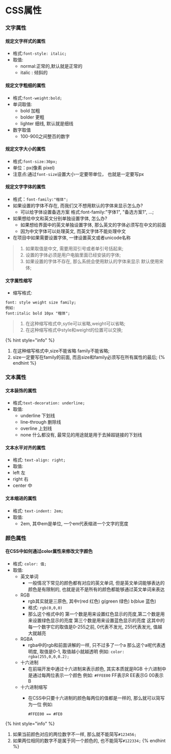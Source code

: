 # CSS属性

### 文字属性

#### 规定文字样式的属性

* 格式:`font-style: italic;`
* 取值: 
  * normal:正常的,默认就是正常的
  * italic : 倾斜的

#### 规定文字粗细的属性

* 格式:`font-weight:bold;`
* 单词取值:
  * bold 加粗
  * bolder 更粗
  * lighter 细线, 默认就是细线
* 数字取值
  * 100-900之间整百的数字

#### 规定文字大小的属性

* 格式:`font-size:30px;`
* 单位：px\(像素 pixel\)
* 注意点:通过`font-size`设置大小一定要带单位， 也就是一定要写px

#### 规定文字字体的属性

* 格式：`font-family:"楷体";`
* 如果设置的字体不存在, 而我们又不想用默认的字体来显示怎么办? 
  * 可以给字体设置备选方案 格式:font-family:"字体1", "备选方案1", ...;
* 如果想给中文和英文分别单独设置字体, 怎么办?
  * 如果想给界面中的英文单独设置字体, 那么英文的字体必须写在中文的前面
  * 因为中文字体可以处理英文, 而英文字体不能处理中文
* 在项目中如果需要设置字体, 一律设置英文或者unicode名称

> 1. 如果取值是中文, 需要用双引号或者单引号括起来;
> 2. 设置的字体必须是用户电脑里面已经安装的字体;
> 3. 如果设置的字体不存在, 那么系统会使用默认的字体来显示 默认使用宋体;

#### 文字属性缩写

* 缩写格式:

```text
font: style weight size family;
例如:
font:italic bold 10px "楷体";
```

> 1. 在这种缩写格式中,sytle可以省略,weight可以省略;
> 2. 在这种缩写格式中style和weight的位置可以交换;

{% hint style="info" %}
1. 在这种缩写格式中,size不能省略 family不能省略;
2. size一定要写在family的前面, 而且size和family必须写在所有属性的最后;
{% endhint %}

### 文本属性

#### 文本装饰的属性

* 格式:`text-decoration: underline;`
* 取值: 
  * underline 下划线
  * line-through 删除线
  * overline 上划线
  * none 什么都没有, 最常见的用途就是用于去掉超链接的下划线

#### 文本水平对齐的属性

* 格式: `text-align: right;`
*  取值: 
  * left 左
  * right 右
  * center 中

#### 文本缩进的属性

* 格式: `text-indent: 2em;`
* 取值: 
  * 2em, 其中em是单位, 一个em代表缩进一个文字的宽度

### 颜色属性

#### 在CSS中如何通过color属性来修改文字颜色

* 格式: `color: 值;`
* 取值:
  * 英文单词
    * 一般情况下常见的颜色都有对应的英文单词, 但是英文单词能够表达的颜色是有限制的, 也就是说不是所有的颜色都能够通过英文单词来表达
  * RGB
    * rgb其实就是三原色, 其中r\(red 红色\) g\(green 绿色\) b\(blue 蓝色\)
    * 格式: `rgb(0,0,0)`
    * 那么这个格式中的 第一个数是用来设置红色显示的亮度,第二个数是用来设置绿色显示的亮度 第三个数是用来设置蓝色显示的亮度 这其中的每一个数字它的取值是0-255之前, 0代表不发光, 255代表发光, 值越大就越亮
  * RGBA
    * rgba中的rgb和前面讲解的一样, 只不过多了一个a 那么这个a呢代表透明度, 取值是0-1, 取值越小就越透明 例如: `color: rgba(255,0,0,0.2);`
  * 十六进制
    * 在前端开发中通过十六进制来表示颜色, 其实本质就是RGB 十六进制中是通过每两位表示一个颜色 例如: `#FFEE00` FF表示R EE表示G 00表示B
  * 十六进制缩写
    * 在CSS中只要十六进制的颜色每两位的值都是一样的, 那么就可以简写为一位 例如:

      `#FFEE00 == #FE0`

{% hint style="info" %}
1. 如果当前颜色对应的两位数字不一样, 那么就不能简写`#123456;`
2. 如果两位相同的数字不是属于同一个颜色的, 也不能简写`#122334;`
{% endhint %}



